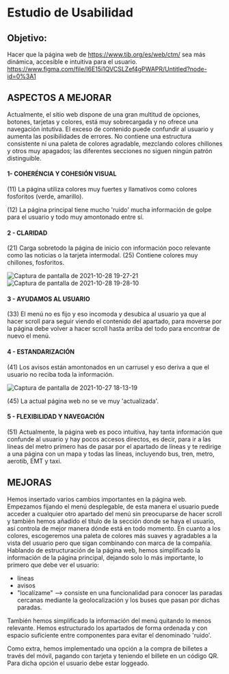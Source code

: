 # Estudio de Usabilidad
## Objetivo:
Hacer que la página web de https://www.tib.org/es/web/ctm/ sea más dinámica, accesible e intuitiva para el usuario.
https://www.figma.com/file/I6E15i1QVCSLZef4gPWAPR/Untitled?node-id=0%3A1

## ASPECTOS A MEJORAR
Actualmente, el sitio web dispone de una gran multitud de opciones, botones, tarjetas y colores, está muy sobrecargada y no ofrece una navegación intutiva. El exceso de contenido puede confundir al usuario y aumenta las posibilidades de errores.
No contiene una estructura consistente ni una paleta de colores agradable, mezclando colores chillones y otros muy apagados; las diferentes secciones no siguen ningún patrón distinguible.

#### 1- COHERÉNCIA Y COHESIÓN VISUAL
(11) La página utiliza colores muy fuertes y llamativos como colores fosforitos (verde, amarillo).

(12) La página principal tiene mucho 'ruido' mucha información de golpe para el usuario y todo muy amontonado entre sí.

#### 2 - CLARIDAD 
(21) Carga sobretodo la página de inicio con información poco relevante como las noticias o la tarjeta intermodal.
(25) Contiene colores muy chillones, fosforitos.

![Captura de pantalla de 2021-10-28 19-27-21](https://user-images.githubusercontent.com/72273754/139305339-3c561082-749b-4ab1-8b7b-7c859d9f68c7.png)
![Captura de pantalla de 2021-10-28 19-28-10](https://user-images.githubusercontent.com/72273754/139305426-1668ceaf-8f0a-4919-b039-bcc6cf0c9668.png)

#### 3 - AYUDAMOS AL USUARIO 
(33) El menú no es fijo y eso incomoda y desubica al usuario ya que al hacer scroll para seguir viendo el contenido del apartado, para moverse por la página debe volver a hacer scroll hasta arriba del todo para encontrar de nuevo el menú.

#### 4 - ESTANDARIZACIÓN
(41) Los avisos están amontonados en un carrusel y eso deriva a que el usuario no reciba toda la información.

![Captura de pantalla de 2021-10-27 18-13-19](https://user-images.githubusercontent.com/72273754/139105289-6da45a6c-356f-4d9c-8d10-c423a96875ed.png)

(45) La actual página web no se ve muy 'actualizada'.

#### 5 - FLEXIBILIDAD Y NAVEGACIÓN 
(51) Actualmente, la página web es poco intuitiva, hay tanta información que confunde al usuario y hay pocos accesos directos, es decir, para ir a las líneas del metro primero has de pasar por el apartado de líneas y te redirige a una página con un mapa y todas las líneas, incluyendo bus, tren, metro, aerotib, EMT y taxi.

## MEJORAS

Hemos insertado varios cambios importantes en la página web. Empezamos fijando el menú desplegable, de esta manera el usuario puede acceder a cualquier otro apartado del menú sin preocuparse de hacer scroll y también hemos añadido el título de la sección donde se haya el usuario, así controla de mejor manera dónde está en todo momento. 
En cuanto a los colores, escogeremos una paleta de colores más suaves y agradables a la vista del usuario pero que sigan combinando con marca de la compañía.
Hablando de estructuración de la página web, hemos simplificado la información de la página principal, dejando solo lo más importante, lo primero que debe ver el usuario:

  - líneas
  - avisos
  - "localízame" --> consiste en una funcionalidad para conocer las paradas cercanas mediante la geolocalización y los buses que pasan por dichas paradas.

También hemos simplificado la información del menú quitando lo menos relevante. Hemos estructurado los apartados de forma ordenada y con espacio suficiente entre componentes para evitar el denominado 'ruido'.

Como extra, hemos implementado una opción a la compra de billetes a través del móvil, pagando con tarjeta y teniendo el billete en un código QR. Para dicha opción el usuario debe estar loggeado. 
